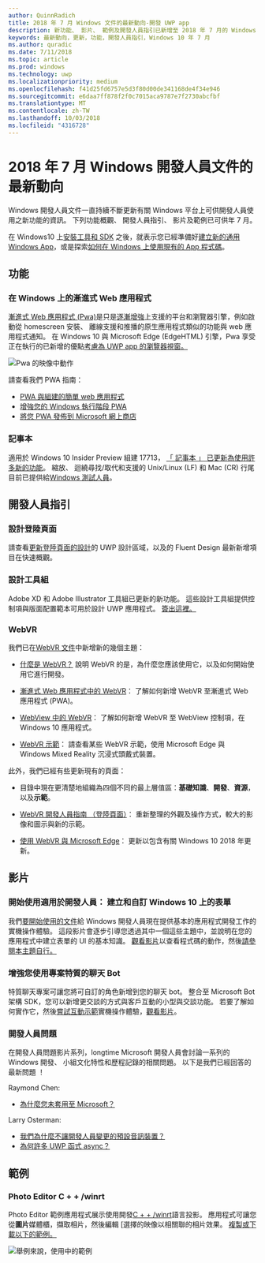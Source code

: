 ```yaml
---
author: QuinnRadich
title: 2018 年 7 月 Windows 文件的最新動向-開發 UWP app
description: 新功能、 影片、 範例及開發人員指引已新增至 2018 年 7 月的 Windows 10 開發人員文件。
keywords: 最新動向，更新，功能，開發人員指引，Windows 10 年 7 月
ms.author: quradic
ms.date: 7/11/2018
ms.topic: article
ms.prod: windows
ms.technology: uwp
ms.localizationpriority: medium
ms.openlocfilehash: f41d25fd6757e5d3f80d00de341168de4f34e946
ms.sourcegitcommit: e6daa7ff878f2f0c7015aca9787e7f2730abcfbf
ms.translationtype: MT
ms.contentlocale: zh-TW
ms.lasthandoff: 10/03/2018
ms.locfileid: "4316728"
---
```

# <a name="whats-new-in-the-windows-developer-docs-in-july-2018"></a>2018 年 7 月 Windows 開發人員文件的最新動向

Windows 開發人員文件一直持續不斷更新有關 Windows 平台上可供開發人員使用之新功能的資訊。 下列功能概觀、 開發人員指引、 影片及範例已可供年 7 月。

在 Windows10 上[安裝工具和 SDK](http://go.microsoft.com/fwlink/?LinkId=821431) 之後，就表示您已經準備好[建立新的通用 Windows App](../get-started/create-uwp-apps.md)，或是探索[如何在 Windows 上使用現有的 App 程式碼](../porting/index.md)。

## <a name="features"></a>功能

### <a name="progressive-web-apps-on-windows"></a>在 Windows 上的漸進式 Web 應用程式

[漸進式 Web 應用程式 (Pwa)](https://developer.microsoft.com/windows/pwa)是只是[逐漸增強](https://wikipedia.org/wiki/Progressive_enhancement)上支援的平台和瀏覽器引擎，例如啟動從 homescreen 安裝、 離線支援和推播的原生應用程式類似的功能與 web 應用程式通知。 在 Windows 10 與 Microsoft Edge (EdgeHTML) 引擎，Pwa 享受正在執行的已新增的優點[考慮為 UWP app 的瀏覽器視窗。](https://docs.microsoft.com/microsoft-edge/progressive-web-apps/windows-features)

![Pwa 的映像中動作](images/progressive-web-apps.jpg)

請查看我們 PWA 指南：

* [PWA 與組建的簡單 web 應用程式](https://docs.microsoft.com/microsoft-edge/progressive-web-apps/get-started)
* [增強您的 Windows 執行階段 PWA](https://docs.microsoft.com/en-us/microsoft-edge/progressive-web-apps/windows-features)
* [將您 PWA 發佈到 Microsoft 網上商店](https://docs.microsoft.com/microsoft-edge/progressive-web-apps/microsoft-store)

### <a name="notepad"></a>記事本

適用於 Windows 10 Insider Preview 組建 17713， [「 記事本 」 已更新為使用許多新的功能](http://aka.ms/ant-man)。 縮放、 迴繞尋找/取代和支援的 Unix/Linux (LF) 和 Mac (CR) 行尾目前已提供給[Windows 測試人員](https://insider.windows.com/)。 

## <a name="developer-guidance"></a>開發人員指引

### <a name="design-landing-page"></a>設計登陸頁面

請查看[更新登陸頁面的設計](https://developer.microsoft.com/windows/apps/design)的 UWP 設計區域，以及的 Fluent Design 最新新增項目在快速概觀。

### <a name="design-toolkits"></a>設計工具組

Adobe XD 和 Adobe Illustrator 工具組已更新的新功能。 這些設計工具組提供控制項與版面配置範本可用於設計 UWP 應用程式。 [簽出這裡。](../design/downloads/index.md)

### <a name="webvr"></a>WebVR

我們已在[WebVR 文件](https://docs.microsoft.com/microsoft-edge/webvr/
)中新增新的幾個主題：

* [什麼是 WebVR？](https://docs.microsoft.com/microsoft-edge/webvr/what-is-webvr
) 說明 WebVR 的是，為什麼您應該使用它，以及如何開始使用它進行開發。

* [漸進式 Web 應用程式中的 WebVR](https://docs.microsoft.com/microsoft-edge/webvr/webvr-in-pwas)： 了解如何新增 WebVR 至漸進式 Web 應用程式 (PWA)。

* [WebView 中的 WebVR](https://docs.microsoft.com/microsoft-edge/webvr/webvr-in-webview)： 了解如何新增 WebVR 至 WebView 控制項，在 Windows 10 應用程式。

* [WebVR 示範](https://docs.microsoft.com/microsoft-edge/webvr/demos)： 請查看某些 WebVR 示範，使用 Microsoft Edge 與 Windows Mixed Reality 沉浸式頭戴式裝置。

此外，我們已經有些更新現有的頁面：

* 目錄中現在更清楚地組織為四個不同的最上層值區：**基礎知識**、**開發**、**資源**，以及**示範**。

* [WebVR 開發人員指南 （登陸頁面）](https://docs.microsoft.com/microsoft-edge/webvr/)： 重新整理的外觀及操作方式，較大的影像和圖示與新的示範。

* [使用 WebVR 與 Microsoft Edge](https://docs.microsoft.com/microsoft-edge/webvr/webvr-with-edge)： 更新以包含有關 Windows 10 2018 年更新。

## <a name="videos"></a>影片

### <a name="get-started-for-devs-create-and-customize-a-form-on-windows-10"></a>開始使用適用於開發人員： 建立和自訂 Windows 10 上的表單

我們[要開始使用的文件](../get-started/index.md)給 Windows 開發人員現在提供基本的應用程式開發工作的實機操作體驗。 這段影片會逐步引導您透過其中一個這些主題中，並說明在您的應用程式中建立表單的 UI 的基本知識。 [觀看影片](https://www.youtube.com/watch?v=AgngKzq4hKI&feature=youtu.be)以查看程式碼的動作，然後[請參閱本主題自行。](http://aka.ms/CreateForms)

### <a name="enhance-your-bot-with-project-personality-chat"></a>增強您使用專案特質的聊天 Bot

特質聊天專案可讓您將可自訂的角色新增到您的聊天 bot。 整合至 Microsoft Bot 架構 SDK，您可以新增更交談的方式與客戶互動的小型與交談功能。 若要了解如何實作它，然後[嘗試互動示範](http://aka.ms/PersonalityChat)實機操作體驗，[觀看影片](https://www.youtube.com/watch?v=5C_uD8g2QKg&feature=youtu.be)。

### <a name="one-dev-question"></a>開發人員問題

在開發人員問題影片系列，longtime Microsoft 開發人員會討論一系列的 Windows 開發、 小組文化特性和歷程記錄的相關問題。 以下是我們已經回答的最新問題 ！

Raymond Chen:

* [為什麼您未套用至 Microsoft？](https://www.youtube.com/watch?v=oL8ymamkEMU&feature=youtu.be)

Larry Osterman:

* [我們為什麼不讓開發人員變更的預設音訊裝置？](https://www.youtube.com/watch?v=6aNUoVfbnmg&feature=youtu.be)
* [為何許多 UWP 函式 async？](https://www.youtube.com/watch?v=5M724QIy1Mk&feature=youtu.be)

## <a name="samples"></a>範例

### <a name="photo-editor-cwinrt"></a>Photo Editor C + + /winrt

Photo Editor 範例應用程式展示使用開發[C + + /winrt](../cpp-and-winrt-apis/intro-to-using-cpp-with-winrt.md)語言投影。 應用程式可讓您從**圖片**媒體櫃，擷取相片，然後編輯 [選擇的映像以相關聯的相片效果。 [複製或下載以下的範例。](https://github.com/Microsoft/Windows-appsample-photo-editor)

![舉例來說，使用中的範例](images/photo-editor-banner.png)
